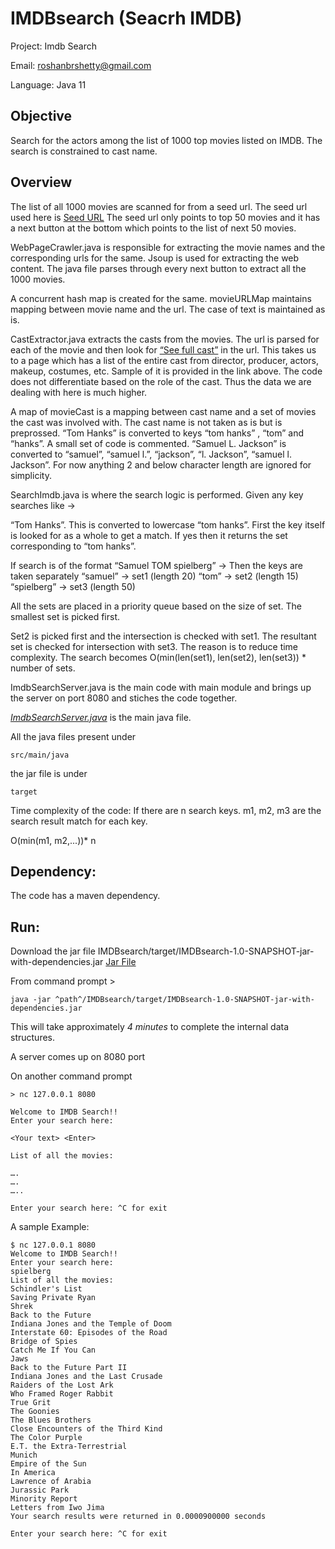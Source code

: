 # IMDBsearch (Seacrh IMDB)

Project: Imdb Search

Email: roshanbrshetty@gmail.com

Language: Java 11

## Objective

Search for the actors among the list of 1000 top movies listed on IMDB. The search is constrained to cast name.

## Overview

The list of all 1000 movies are scanned for from a seed url. The seed url used here is [Seed URL](https://www.imdb.com/search/title/?groups=top_1000&sort=user_rating&view=simple)
The seed url only points to top 50 movies and it has a next button at the bottom which points to the list of next 50 movies. 

WebPageCrawler.java is responsible for extracting the movie names and the corresponding urls for the same. Jsoup is used for extracting the web content. The java file parses through every next button to extract all the 1000 movies.

A concurrent hash map is created for the same. movieURLMap maintains mapping between movie name and the url. The case of text is maintained as is.

CastExtractor.java extracts the casts from the movies.
The url is parsed for each of the movie and then look for [“See full cast”](https://www.imdb.com/title/tt6398184/fullcredits?ref_=tt_cl_sm#cast) in the url. This takes us to a page which has a list of the entire cast from director, producer, actors, makeup, costumes, etc. Sample of it is provided in the link above. The code does not differentiate based on the role of the cast. Thus the data we are dealing with here is much higher.

A map of movieCast is a mapping between cast name and a set of movies the cast was involved with.
The cast name is not taken as is but is preprossed. “Tom Hanks” is converted to keys “tom hanks” , “tom” and “hanks”. A small set of code is commented. “Samuel L. Jackson” is converted to “samuel”, “samuel l.”, “jackson”, “l. Jackson”, “samuel l. Jackson”. For now anything 2 and below  character length are ignored for simplicity. 

SearchImdb.java is where the search logic is performed. Given any key searches like →

“Tom Hanks”. This is converted to lowercase “tom hanks”. First the key itself is looked for as a whole to get a match. If yes then it returns the set corresponding to “tom hanks”.

If search is of the format
“Samuel TOM spielberg” →
Then the keys are taken separately
“samuel”      → set1  (length 20)
“tom”         → set2  (length 15)
“spielberg”   → set3  (length 50)

All the sets are placed in a priority queue based on the size of set.
The smallest set is picked first.

Set2 is picked first and the intersection is checked with set1. The resultant set is checked for intersection with set3.
The reason is to reduce time complexity. The search becomes O(min(len(set1), len(set2), len(set3)) * number of sets.

ImdbSearchServer.java is the main code with main module and brings up the server on port 8080 and stiches the code together.

*[ImdbSearchServer.java](https://github.com/roshanbrshetty/IMDBsearch/blob/master/src/main/java/web/ImdbSearchServer.java)*
is the main java file.

All the java files present under 
```
src/main/java
```
the jar file is under
```
target
```

Time complexity of the code: If there are n search keys.
m1, m2, m3 are the search result match for each key.

O(min(m1, m2,...))* n

## Dependency:

The code has a maven dependency.

## Run:

Download the jar file IMDBsearch/target/IMDBsearch-1.0-SNAPSHOT-jar-with-dependencies.jar  [Jar File](https://github.com/roshanbrshetty/IMDBsearch/blob/master/target/IMDBsearch-1.0-SNAPSHOT-jar-with-dependencies.jar)

From command prompt >

```
java -jar ^path^/IMDBsearch/target/IMDBsearch-1.0-SNAPSHOT-jar-with-dependencies.jar
```

This will take approximately *4 minutes* to complete the internal data structures.

A server comes up on 8080 port

On another command prompt

```
> nc 127.0.0.1 8080

Welcome to IMDB Search!!
Enter your search here:

<Your text> <Enter>

List of all the movies:

….
….
…..

Enter your search here: ^C for exit
```

A sample Example:

```
$ nc 127.0.0.1 8080
Welcome to IMDB Search!!
Enter your search here: 
spielberg
List of all the movies:
Schindler's List
Saving Private Ryan
Shrek
Back to the Future
Indiana Jones and the Temple of Doom
Interstate 60: Episodes of the Road
Bridge of Spies
Catch Me If You Can
Jaws
Back to the Future Part II
Indiana Jones and the Last Crusade
Raiders of the Lost Ark
Who Framed Roger Rabbit
True Grit
The Goonies
The Blues Brothers
Close Encounters of the Third Kind
The Color Purple
E.T. the Extra-Terrestrial
Munich
Empire of the Sun
In America
Lawrence of Arabia
Jurassic Park
Minority Report
Letters from Iwo Jima
Your search results were returned in 0.0000900000 seconds

Enter your search here: ^C for exit

```
